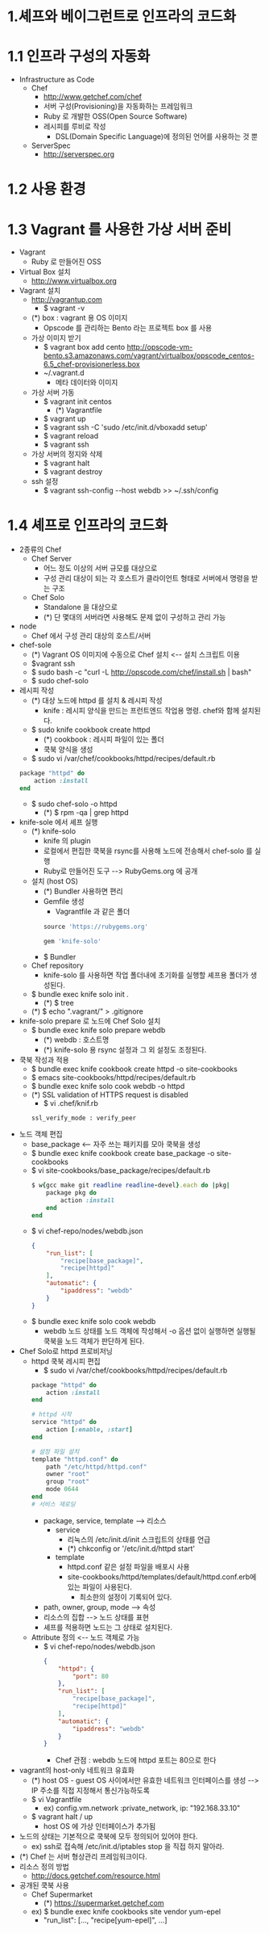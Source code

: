 1.셰프와 베이그런트로 인프라의 코드화
==================================

# 1.1 인프라 구성의 자동화
- Infrastructure as Code
    - Chef
        - http://www.getchef.com/chef
        - 서버 구성(Provisioning)을 자동화하는 프레임워크
        - Ruby 로 개발한 OSS(Open Source Software)
        - 레시피를 루비로 작성
            - DSL(Domain Specific Language)에 정의된 언어를 사용하는 것 뿐
    - ServerSpec
        - http://serverspec.org

# 1.2 사용 환경

# 1.3 Vagrant 를 사용한 가상 서버 준비
- Vagrant
    - Ruby 로 만들어진 OSS
- Virtual Box 설치
    - http://www.virtualbox.org
- Vagrant 설치
    - http://vagrantup.com
        - $ vagrant -v
    - (*) box : vagrant 용 OS 이미지
        - Opscode 를 관리하는 Bento 라는 프로젝트 box 를 사용
    - 가상 이미지 받기
        - $ vagrant box add cento http://opscode-vm-bento.s3.amazonaws.com/vagrant/virtualbox/opscode_centos-6.5_chef-provisionerless.box
        - ~/.vagrant.d
            - 메타 데이터와 이미지
    - 가상 서버 가동
        - $ vagrant init centos
            - (*) Vagrantfile
        - $ vagrant up
        - $ vagrant ssh -C 'sudo /etc/init.d/vboxadd setup'
        - $ vagrant reload
        - $ vagrant ssh
    - 가상 서버의 정지와 삭제
        - $ vagrant halt
        - $ vagrant destroy
    - ssh 설정
        - $ vagrant ssh-config --host webdb >> ~/.ssh/config



# 1.4 셰프로 인프라의 코드화
- 2종류의 Chef
    - Chef Server
        - 어느 정도 이상의 서버 규모를 대상으로
        - 구성 관리 대상이 되는 각 호스트가 클라이언트 형태로 서버에서 명령을 받는 구조
    - Chef Solo
        - Standalone 을 대상으로
        - (*) 단 몇대의 서버라면 사용해도 문제 없이 구성하고 관리 가능
- node
    - Chef 에서 구성 관리 대상의 호스트/서버
- chef-sole
    - (*) Vagrant OS 이미지에 수동으로 Chef 설치 <-- 설치 스크립트 이용
    - $vagrant ssh
    - $ sudo bash -c "curl -L http://opscode.com/chef/install.sh | bash"
    - $ sudo chef-solo
- 레시피 작성
    - (*) 대상 노드에 httpd 를 설치 & 레시피 작성
        - knife : 레시피 양식을 만드는 프런트엔드 작업용 명령. chef와 함께 설치된다.
    - $ sudo knife cookbook create httpd
        - (*) cookbook : 레시피 파일이 있는 폴더
        - 쿡북 양식을 생성
    - $ sudo vi /var/chef/cookbooks/httpd/recipes/default.rb
    ```ruby
    package "httpd" do
        action :install
    end
    ```
    - $ sudo chef-solo -o httpd
        - (*) $ rpm -qa | grep httpd
- knife-sole 에서 셰프 실행
    - (*) knife-solo
        - knife 의 plugin
        - 로컬에서 편집한 쿡북을 rsync를 사용해 노드에 전송해서 chef-solo 를 실행
        - Ruby로 만들어진 도구 --> RubyGems.org 에 공개
    - 설치 (host OS)
        - (*) Bundler 사용하면 편리
        - Gemfile 생성
            - Vagrantfile 과 같은 폴더
            ```ruby
            source 'https://rubygems.org'

            gem 'knife-solo'
            ```
        - $ Bundler
    - Chef repository
        - knife-solo 를 사용하면 작업 폴더내에 초기화를 실행할 셰프용 폴더가 생성된다.
    - $ bundle exec knife solo init .
        - (*) $ tree
    - (*) $ echo ".vagrant/" > .gitignore
- knife-solo prepare 로 노드에 Chef Solo 설치
    - $ bundle exec knife solo prepare webdb
        - (*) webdb : 호스트명
        - (*) knife-solo 용 rsync 설정과 그 외 설정도 조정된다.
- 쿡북 작성과 적용
    - $ bundle exec knife cookbook create httpd -o site-cookbooks
    - $ emacs site-cookbooks/httpd/recipes/default.rb
    - $ bundle exec knife solo cook webdb -o httpd
    - (*) SSL validation of HTTPS request is disabled
        - $ vi .chef/knif.rb
        ```ruby
        ssl_verify_mode : verify_peer
        ```
- 노드 객체 편집
    - base_package <-- 자주 쓰는 패키지를 모아 쿡북을 생성
    - $ bundle exec knife cookbook create base_package -o site-cookbooks
    - $ vi site-cookbooks/base_package/recipes/default.rb
        ```ruby
        $ w{gcc make git readline readline-devel}.each do |pkg|
            package pkg do
                action :install
            end
        end
        ```
    - $ vi chef-repo/nodes/webdb.json
        ```json
        {
            "run_list": [
                "recipe[base_package]",
                "recipe[httpd]"
            ],
            "automatic": {
                "ipaddress": "webdb"
            }
        }
        ```
    - $ bundle exec knife solo cook webdb
        - webdb 노드 상태를 노드 객체에 작성해서 -o 옵션 없이 실행하면 실행될 쿡북을 노드 객체가 판단하게 된다.
- Chef Solo로 httpd 프로비저닝
    - httpd 쿡북 레시피 편집
        - $ sudo vi /var/chef/cookbooks/httpd/recipes/default.rb
        ```ruby
        package "httpd" do
            action :install
        end

        # httpd 시작
        service "httpd" do
            action [:enable, :start]
        end

        # 설정 파일 설치
        template "httpd.conf" do
            path "/etc/httpd/httpd.conf"
            owner "root"
            group "root"
            mode 0644
        end
        # 서비스 재로딩
        ```
        - package, service, template --> 리소스
            - service
                - 리눅스의 /etc/init.d/init 스크립트의 상태를 언급
                - (*) chkconfig or '/etc/init.d/httpd start'
            - template
                - httpd.conf 같은 설정 파일을 배포시 사용
                - site-cookbooks/httpd/templates/default/httpd.conf.erb에 있는 파일이 사용된다.
                    - 최소한의 설정이 기록되어 있다.
        - path, owner, group, mode --> 속성
        - 리소스의 집합 --> 노드 상태를 표현
        - 셰프를 적용하면 노드는 그 상태로 설치된다.
    - Attribute 정의 <-- 노드 객체로 가능
        - $ vi chef-repo/nodes/webdb.json
            ```json
            {
                "httpd": {
                    "port": 80
                },
                "run_list": [
                    "recipe[base_package]",
                    "recipe[httpd]"
                ],
                "automatic": {
                    "ipaddress": "webdb"
                }
            }
            ```
            - Chef 관점 : webdb 노드에 httpd 포트는 80으로 한다
- vagrant의 host-only 네트워크 유효화
    - (*) host OS - guest OS 사이에서만 유효한 네트워크 인터페이스를 생성 --> IP 주소를 직접 지정해서 통신가능하도록
    - $ vi Vagrantfile
        - ex) config.vm.network :private_network, ip: "192.168.33.10"
    - $ vagrant halt / up
        - host OS 에 가상 인터페이스가 추가됨
- 노드의 상태는 기본적으로 쿡북에 모두 정의되어 있어야 한다.
    - ex) ssh로 접속해 /etc/init.d/iptables stop 을 직접 하지 말아라.
- (*) Chef 는 서버 형상관리 프레임워크이다.
- 리소스 정의 방법
    - http://docs.getchef.com/resource.html
- 공개된 쿡북 사용
    - Chef Supermarket
        - (*) https://supermarket.getchef.com
    - ex) $ bundle exec knife cookbooks site vendor yum-epel
        - "run_list": [..., "recipe[yum-epel]", ...]
